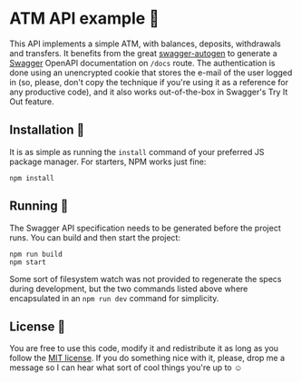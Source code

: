 # ATM API example 🏧

This API implements a simple ATM, with balances, deposits, withdrawals and transfers. It benefits from the great [swagger-autogen](https://github.com/davibaltar/swagger-autogen) to generate a [Swagger](https://swagger.io/) OpenAPI documentation on `/docs` route.
The authentication is done using an unencrypted cookie that stores the e-mail of the user logged in (so, please, don't copy the technique if you're using it as a reference for any productive code), and it also works out-of-the-box in Swagger's Try It Out feature.

## Installation 🔧

It is as simple as running the `install` command of your preferred JS package manager. For starters, NPM works just fine:

```
npm install
```

## Running 🚀

The Swagger API specification needs to be generated before the project runs. You can build and then start the project:

```
npm run build
npm start
```

Some sort of filesystem watch was not provided to regenerate the specs during development, but the two commands listed above where encapsulated in an `npm run dev` command for simplicity.

## License 📖

You are free to use this code, modify it and redistribute it as long as you follow the [MIT license](./LICENSE).
If you do something nice with it, please, drop me a message so I can hear what sort of cool things you're up to ☺
